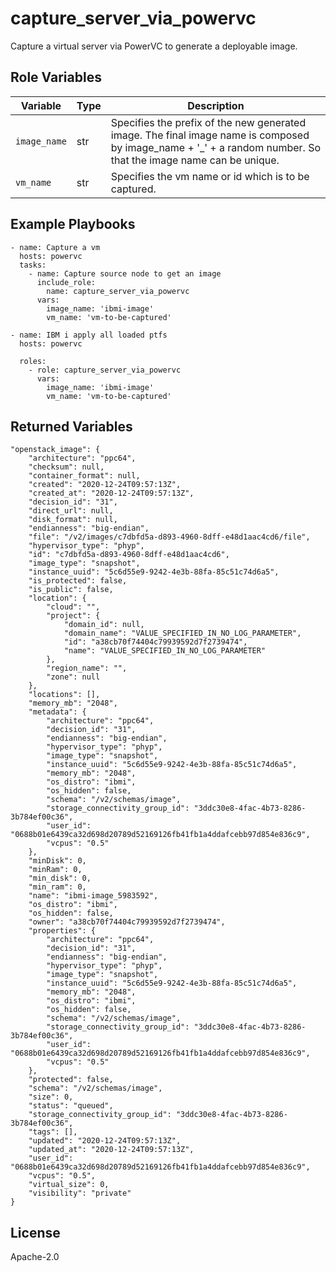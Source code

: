 capture_server_via_powervc
=========
Capture a virtual server via PowerVC to generate a deployable image.

Role Variables
--------------

| Variable              | Type          | Description                                      |
|-----------------------|---------------|--------------------------------------------------|
| `image_name`      | str          | Specifies the prefix of the new generated image. The final image name is composed by image_name + '_' + a random number. So that the image name can be unique.                   |
| `vm_name`      | str          | Specifies the vm name or id which is to be captured.                      |


Example Playbooks
----------------
```
- name: Capture a vm
  hosts: powervc 
  tasks:
    - name: Capture source node to get an image
      include_role: 
        name: capture_server_via_powervc
      vars:
        image_name: 'ibmi-image'
        vm_name: 'vm-to-be-captured'

```

```
- name: IBM i apply all loaded ptfs
  hosts: powervc

  roles:
    - role: capture_server_via_powervc
      vars:
        image_name: 'ibmi-image'
        vm_name: 'vm-to-be-captured'
```

Returned Variables
----------------
```
"openstack_image": {
    "architecture": "ppc64",
    "checksum": null,
    "container_format": null,
    "created": "2020-12-24T09:57:13Z",
    "created_at": "2020-12-24T09:57:13Z",
    "decision_id": "31",
    "direct_url": null,
    "disk_format": null,
    "endianness": "big-endian",
    "file": "/v2/images/c7dbfd5a-d893-4960-8dff-e48d1aac4cd6/file",
    "hypervisor_type": "phyp",
    "id": "c7dbfd5a-d893-4960-8dff-e48d1aac4cd6",
    "image_type": "snapshot",
    "instance_uuid": "5c6d55e9-9242-4e3b-88fa-85c51c74d6a5",
    "is_protected": false,
    "is_public": false,
    "location": {
        "cloud": "",
        "project": {
            "domain_id": null,
            "domain_name": "VALUE_SPECIFIED_IN_NO_LOG_PARAMETER",
            "id": "a38cb70f74404c79939592d7f2739474",
            "name": "VALUE_SPECIFIED_IN_NO_LOG_PARAMETER"
        },
        "region_name": "",
        "zone": null
    },
    "locations": [],
    "memory_mb": "2048",
    "metadata": {
        "architecture": "ppc64",
        "decision_id": "31",
        "endianness": "big-endian",
        "hypervisor_type": "phyp",
        "image_type": "snapshot",
        "instance_uuid": "5c6d55e9-9242-4e3b-88fa-85c51c74d6a5",
        "memory_mb": "2048",
        "os_distro": "ibmi",
        "os_hidden": false,
        "schema": "/v2/schemas/image",
        "storage_connectivity_group_id": "3ddc30e8-4fac-4b73-8286-3b784ef00c36",
        "user_id": "0688b01e6439ca32d698d20789d52169126fb41fb1a4ddafcebb97d854e836c9",
        "vcpus": "0.5"
    },
    "minDisk": 0,
    "minRam": 0,
    "min_disk": 0,
    "min_ram": 0,
    "name": "ibmi-image_5983592",
    "os_distro": "ibmi",
    "os_hidden": false,
    "owner": "a38cb70f74404c79939592d7f2739474",
    "properties": {
        "architecture": "ppc64",
        "decision_id": "31",
        "endianness": "big-endian",
        "hypervisor_type": "phyp",
        "image_type": "snapshot",
        "instance_uuid": "5c6d55e9-9242-4e3b-88fa-85c51c74d6a5",
        "memory_mb": "2048",
        "os_distro": "ibmi",
        "os_hidden": false,
        "schema": "/v2/schemas/image",
        "storage_connectivity_group_id": "3ddc30e8-4fac-4b73-8286-3b784ef00c36",
        "user_id": "0688b01e6439ca32d698d20789d52169126fb41fb1a4ddafcebb97d854e836c9",
        "vcpus": "0.5"
    },
    "protected": false,
    "schema": "/v2/schemas/image",
    "size": 0,
    "status": "queued",
    "storage_connectivity_group_id": "3ddc30e8-4fac-4b73-8286-3b784ef00c36",
    "tags": [],
    "updated": "2020-12-24T09:57:13Z",
    "updated_at": "2020-12-24T09:57:13Z",
    "user_id": "0688b01e6439ca32d698d20789d52169126fb41fb1a4ddafcebb97d854e836c9",
    "vcpus": "0.5",
    "virtual_size": 0,
    "visibility": "private"
}
```
License
-------

Apache-2.0